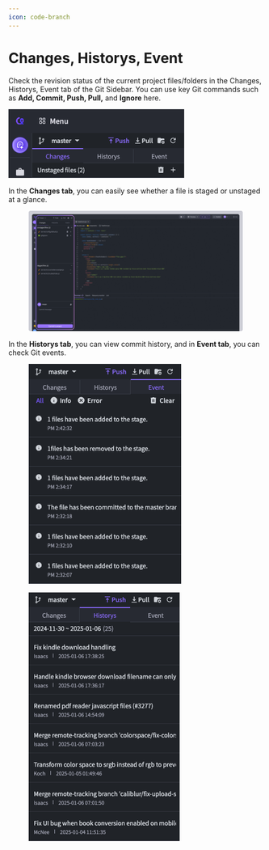 ```yaml
---
icon: code-branch
---
```


# Changes, Historys, Event

Check the revision status of the current project files/folders in the Changes, Historys, Event tab of the Git Sidebar. You can use key Git commands such as **Add, Commit, Push, Pull,** and **Ignore** here.

![](../../../.gitbook/assets/git_sidebar_tab.png)

In the **Changes tab**, you can easily see whether a file is staged or unstaged at a glance.&#x20;

<figure><img src="../../../.gitbook/assets/git_01 (1).png" alt=""><figcaption></figcaption></figure>

In the **Historys tab**, you can view commit history, and in **Event tab**, you can check Git events.

<div><figure><img src="../../../.gitbook/assets/event.png" alt=""><figcaption></figcaption></figure> <figure><img src="../../../.gitbook/assets/historys.png" alt=""><figcaption></figcaption></figure></div>
